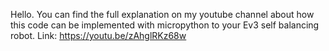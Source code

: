 Hello.
You can find the full explanation on my youtube channel about how this code can be implemented with micropython to your Ev3 self balancing robot.
Link: https://youtu.be/zAhglRKz68w
